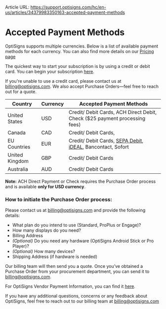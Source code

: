 Article URL: https://support.optisigns.com/hc/en-us/articles/34379983350163-accepted-payment-methods

# Accepted Payment Methods

OptiSigns supports multiple currencies. Below is a list of available payment
methods for each currency. You can also find more details on our [Pricing
page](https://www.optisigns.com/pricing)

The quickest way to start your subscription is by using a credit or debit
card. You can begin your subscription
[here](https://app.optisigns.com/app/s/subscription-plan).

If you're unable to use a credit card, please contact us at
[billing@optisigns.com](mailto:billing@optisigns.com). We also accept Purchase
Orders—feel free to reach out for a quote.

**Country** | **Currency** | **Accepted Payment Methods**  
---|---|---  
United States | USD |  Credit/ Debit Cards, ACH Direct Debit,  Check ($25 payment processing fees)  
Canada | CAD | Credit/ Debit Cards,   
EU Countries | EUR | Credit/ Debit Cards, [SEPA Debit](https://support.optisigns.com/hc/en-us/articles/35749502945555), [iDEAL](https://support.optisigns.com/hc/en-us/articles/35749502945555), Bancontact, Sofort  
United Kingdom | GBP | Credit/ Debit Cards  
Australia | AUD | Credit/ Debit Cards  
  
**Note:** ACH Direct Payment or Check requires the Purchase Order process and
is available **only for USD currency**.

### **How to initiate the Purchase Order process:**

Please contact us at billing@optisigns.com and provide the following details:

  * What plan do you intend to use (Standard, ProPlus or Engage)?
  * How many displays do you need?
  * Billing Address
  * _(Optional)_ Do you need any hardware (OptiSigns Android Stick or Pro Player)?
  * _(Optional)_ How many devices?
  * Shipping Address (if hardware is needed)

Our billing team will then send you a quote. Once you’ve obtained a Purchase
Order from your procurement department, you can send it to
[billing@optisigns.com](mailto:billing@optisigns.com).

For OptiSigns Vendor Payment Information, you can find it
[here](https://drive.google.com/open?id=1KMc3ukI7kA6v6SnUJDzqT9mAtvY5GVwm&usp=drive_fs).

If you have any additional questions, concerns or any feedback about
OptiSigns, feel free to reach out to our billing team at
[billing@optisigns.com](mailto:billing@optisigns.com)

